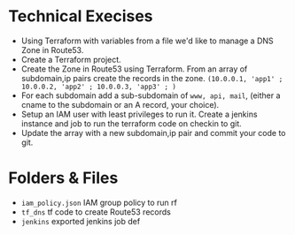# Technical Execises

- Using Terraform with variables from a file we'd like to manage a DNS Zone in Route53.
- Create a Terraform project.
- Create the Zone in Route53 using Terraform.
From an array of subdomain,ip pairs create the records in the zone. ``(10.0.0.1, 'app1' ; 10.0.0.2, 'app2' ; 10.0.0.3, 'app3' ; )``
- For each subdomain add a sub-subdomain of ``www, api, mail``, (either a cname to the subdomain or an A record, your choice).
- Setup an IAM user with least privileges to run it.
Create a jenkins instance and job to run the terraform code on checkin to git.
- Update the array with a new subdomain,ip pair and commit your code to git.


# Folders & Files
- ``iam_policy.json``  IAM group policy to run rf
- ``tf_dns``  tf code to create Route53 records
- ``jenkins`` exported jenkins job def

